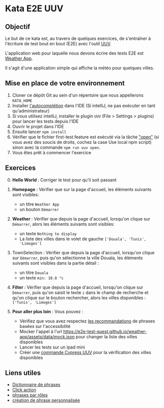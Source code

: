# Kata E2E UUV
## Objectif
Le but de ce kata est, au travers de quelques exercices, de s'entraîner à l'écriture de test bout en bout (E2E) avec l'outil [UUV](https://orange-opensource.github.io/uuv/).

L'application web pour laquelle nous devons écrire des tests E2E est [Weather App](https://e2e-test-quest.github.io/weather-app/).

Il s'agit d'une application simple qui affiche la météo pour quelques villes.

## Mise en place de votre environnement
1. Cloner ce dépôt Git au sein d'un répertoire que nous appellerons `KATA_HOME`
2. Installer [l'autocomplétion](https://orange-opensource.github.io/uuv/fr/docs/getting-started/configuration#autocompl%C3%A9tion) dans l'IDE (Si intelliJ, ne pas exécuter en tant qu'administrateur)
3. Si vous utilisez intelliJ, installer le plugin `UUV` (File > Settings > plugins) pour lancer les tests depuis l'IDE 
4. Ouvrir le projet dans l'IDE
5. Ensuite lancer ```npm install```
9. Vérifier que le fichier first-test.feature est exécuté via la tâche ["open"](https://github.com/e2e-test-quest/kata-e2e-uuv/blob/main/assets/uuv_run_configuration.PNG?raw=true) (si vous avez des soucis de droits, cochez la case Use local npm script) sinon avec la commande ```npm run uuv open```. 
10. Vous êtes prêt à commencer l'exercice

## Exercices
0. **Hello World** : Corriger le test pour qu'il soit passant
1. **Homepage** : Vérifier que sur la page d'accueil, les éléments suivants sont visibles:
    - un titre `Weather App`
    - un bouton `Démarrer`

2. **Weather** : Vérifier que depuis la page d'accueil, lorsqu'on clique sur `Démarrer`, alors les éléments suivants sont visibles:
    - un texte `Nothing to display`
    - La liste des villes dans le volet de gauche `['Douala', 'Tunis', 'Limoges']`

3. TownSelection : Vérifier que depuis la page d'accueil, lorsqu'on clique sur `Démarrer`, puis qu'on sélectionne la ville Douala, les éléments suivants sont visibles dans la partie détail :
   - un titre `Douala`
   - un texte `min: 10.8 °c`

4. **Filter** : Vérifier que depuis la page d'accueil, lorsqu'on clique sur `Démarrer`, puis qu'on saisit le texte `i` dans le champ de recherche et qu'on clique sur le bouton rechercher, alors les villes disponibles : `['Tunis', 'Limoges']`

5. **Pour aller plus loin** : Vous pouvez :
    - Vérifiez que vous avez respectez [les recommandations](https://orange-opensource.github.io/uuv/fr/docs/test/recommendation#1-requ%C3%AAtes-bas%C3%A9es-sur-laccessibilit%C3%A9) de phrases basées sur l'accessibilité  
    - Mocker l'appel à l'url https://e2e-test-quest.github.io/weather-app/assets/data/mock.json pour changer la liste des villes disponibles 
    - Lancer les tests sur un ipad mini
    - Créer une [commande Cypress UUV](https://orange-opensource.github.io/uuv/fr/docs/wordings/add-custom-step-definition) pour la vérification des villes disponibles 
## Liens utiles
- [Dictionnaire de phrases](https://orange-opensource.github.io/uuv/fr/docs/wordings/generated-wording-description/en-generated-wording-description)
- [Click action](https://orange-opensource.github.io/uuv/fr/docs/wordings/generated-wording-description/en-generated-wording-description#i-click)
- [phrases par rôles](https://orange-opensource.github.io/uuv/fr/docs/wordings/generated-wording-description/en-generated-wording-description#par-r%C3%B4le)
- [création de phrase personnalisée](https://orange-opensource.github.io/uuv/fr/docs/wordings/add-custom-step-definition)
